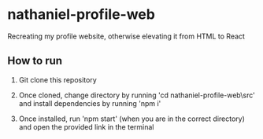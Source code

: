 # nathaniel-profile-web
Recreating my profile website, otherwise elevating it from HTML to React

## How to run
1. Git clone this repository

2. Once cloned, change directory by running 'cd nathaniel-profile-web\src' and install dependencies by running 'npm i'

3. Once installed, run 'npm start' (when you are in the correct directory) and open the provided link in the terminal
